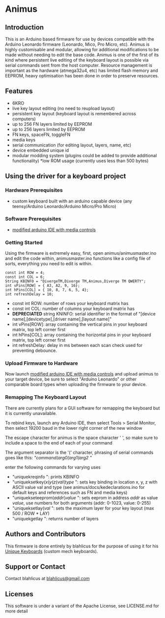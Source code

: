 # Animus
## Introduction
This is an Arduino based firmware for use by devices compatible with the Arduino Leonardo firmware (Leonardo, Mico, Pro Micro, etc). Animus is highly customisable and modular, allowing for additional modifications to be made without needing to edit the base code. Animus is one of the first of its kind where persistent live editing of the keyboard layout is possible via serial commands sent from the host computer. Resource management is important as the hardware (atmega32u4, etc) has limited flash memory and EEPROM, heavy optimisation has been done in order to preserve resources.

## Features
* 6KRO
* live key layout editing (no need to reupload layout)
* persistent key layout (keyboard layout is remembered across computers)
* up to 256 FN layers limited by EEPROM
* up to 256 layers limited by EEPROM
* FN keys, spaceFN, toggleFN
* media keys
* serial communication (for editing layout, layers, name, etc)
* device embedded unique id
* modular modding system (plugins could be added to provide additional functionality)
*low ROM usage (currently uses less than 500 bytes)

## Using the driver for a keyboard project
### Hardware Prerequisites 
* custom keyboard built with an arduino capable device (any teensy/Arduino Leonardo/Arduino Micro/Pro Micro)

### Software Prerequisites
* [modified arduino IDE with media controls](https://github.com/stefanjones/Arduino)

### Getting Started
Using the firmware is extremely easy, first, open animus/animusmaster.ino and edit the code within, animusmaster.ino functions like a config file of sorts, everything you need to edit is within.

    const int ROW = 4;
    const int COL = 6;
    String KBINFO = "DivergeTM,Diverge TM,Animus,Diverge TM QWERTY";
    int vPins[ROW] = { A3, A2, 9, 16};
    int hPins[COL] = { 10, 8, 7, 6, 5, 4};
    int refreshDelay = 10;

* const int ROW: number of rows your keyboard matrix has
* const int COL: number of columns your keyboard matrix has
* **DEPRECIATED** string KNINFO: serial identifier in the format of "[device name],[devicetype],[driver name],[layout name]"
* int vPins[ROW]: array containing the vertical pins in your keyboard matrix, top left corner first
* int hPins[COL]: array containing the horizontal pins in your keyboard matrix, top left corner first
* int refreshDelay: delay in ms between each scan check used for preventing debounce.

### Upload Firmware to Hardware
Now launch [modified arduino IDE with media controls](https://github.com/stefanjones/Arduino) and upload animus to your target device, be sure to select "Arduino Leonardo" or other comparable board types when uploading the firmware to your device.
### Remapping The Keyboard Layout
There are currently plans for a GUI software for remapping the keyboard but it is currently unavailable.

To rebind keys, launch any Arduino IDE, then select Tools > Serial Monitor, then select 19200 baud in the lower right corner of the new window

The escape character for animus is the space character ' ', so make sure to include a space to the end of each of your command

The argument separator is the '(' character, phrasing of serial commands goes like this: _"command(arg0(arg1(arg2 "_

enter the following commands for varying uses
* "uniquekreqinfo ": prints KBINFO
* "uniqueksetkey(_x_(_y_(_z_(_val_(_type_ ": sets key binding in location x, y, z with ASCII value val and type (see animus/docs/kedeclarations.ino for default keys and references such as FN and media keys)
* "uniquekseteeprom(_addr_(_value_ ": sets eeprom in address _addr_ as value _value_, use numbers for both arguments (addr: 0-1023, value: 0-255)
* "uniqueksetlay(_val_ ": sets the maximum layer for your key layout (max 500 / ROW * LAY)
* "uniquekgetlay ": returns number of layers

## Authors and Contributors
This firmware is done entirely by blahlicus for the purpose of using it for his [Unique Keyboards](http://uniquekeyboard.com/) (custom mech keyboards).

## Support or Contact
Contact blahlicus at blahlicus@gmail.com

## Licenses
This software is under a variant of the Apache License, see LICENSE.md for more detail
